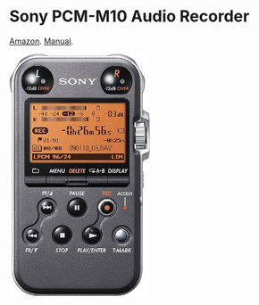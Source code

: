 # Sony PCM-M10 Audio Recorder

[Amazon](https://www.amazon.com/gp/product/B002R56C4O).
[Manual](https://www.sony.com/electronics/support/res/manuals/4156/fb0e074c453380134302281a7d81bfa6/41565411M.pdf).

<img src="pcm-m10.jpg" width="50%" heights="50%">
